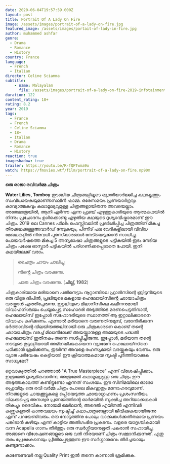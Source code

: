 ```yaml
---
date: 2020-06-04T19:57:59.000Z
layout: post
title: Portrait Of A Lady On Fire
image: /assets/images/portrait-of-a-lady-on-fire.jpg
featured_image: /assets/images/portait-of-lady-in-fire.jpg
author: muhammed ashfar
genre:
  - Drama
  - Romance
  - History
country: France
language:
  - French
  - Italian
director: Celine Sciamma
subtitle:
    - name: Malayalam
      file: /assets/images/portrait-of-a-lady-on-fire-2019-infotainmentchannels.srt
duration: 122
content_rating: 18+
rating: 8.2
year: 2019
tags:
  - France
  - French
  - Celine Sciamma
  - 18+
  - Italian
  - Drama
  - Romance
  - History
reaction: true
imageshadow: true
trailer: https://youtu.be/R-fQPTwma9o
watch: https://fmovies.wtf/film/portrait-of-a-lady-on-fire.np90m
---
```



**ഒരു രാജാ രവിവർമ്മ ചിത്രം**

**Water Lilies, Tomboy** തുടങ്ങിയ ചിത്രങ്ങളിലൂടെ ഖ്യാതിയാർജ്ജിച്ച കഥാകൃത്തും സംവിധായകയുമാണ്സെലിൻ ഷാമ്മ. ഒരേസമയം പ്രണയാർദ്രവും കാവ്യാത്മകവും കലാമൂല്യവുമുള്ള ചിത്രങ്ങളായിരുന്നു അവയെല്ലാം. അതേമാത്രയിൽ, ആനി എർനൗ എന്ന ഫ്രഞ്ച് എഴുത്തുകാരിയുടെ ആത്മകഥയിൽ നിന്നും പ്രചോദനം ഉൾക്കൊണ്ടു എഴുതിയ കഥയുടെ ദൃശ്യാവിഷ്കാരമാണ് ഈ ചിത്രം. 2019 ലെ Cannes ഫിലിം ഫെസ്റ്റിവലിൽ പ്രദർശിപ്പിച്ച ചിത്രത്തിന് മികച്ച തിരക്കഥക്കുള്ളഅവാർഡ് നേടുകയും, പിന്നീട് പല വേദികളിലായി വിവിധ മേഖലകളിൽ നിരവധി പുരസ്‌കാരങ്ങൾ നേടിയെടുക്കാൻ സാധിച്ചു. പോയവർഷത്തെ മികച്ച 5 അന്യഭാഷാ ചിത്രങ്ങളുടെ പട്ടികയിൽ ഇടം നേടിയ ചിത്രം പക്ഷേ ഓസ്കാർ പട്ടികയിൽ പരിഗണിക്കപ്പെടാതെ പോയി. ഇനി കഥയിലേക്ക് വരാം.

> ചൈത്രം ചായം ചാലിച്ചു
>
> നിൻ്റെ ചിത്രം വരക്കുന്നു.
>
> ചാരു ചിത്രം വരക്കുന്നു. (**ചില്ല്, 1982**)

ചിത്രകാരിയായ മരിയാനെ പതിനെട്ടാം നൂറ്റാണ്ടിലെ ഫ്രാൻസിന്റെ ബ്രിട്ടനിയുടെ ഒരു വിദൂര ദ്വീപിൽ, പ്രഭ്വിയുടെ മകളായ ഹെലോയിസിന്റെ ഛായാചിത്രം വരയ്ക്കാൻ എത്തിച്ചേരുന്നു. ഇറ്റലിയുടെ മിലാനീസിലെ കുലീനനുമായി വിവാഹനിശ്ചയം ചെയ്യപ്പെട്ട സഹോദരി അടുത്തിടെ മരണപെട്ടതിനാൽ, ഹെലോയിസ് ഇപ്പോൾ സഹോദരിയുടെ സ്ഥാനത്ത് ആ ഇറ്റാലിക്കാരനെ വിവാഹം കഴിക്കണം. എന്നാൽ മരിയാനെ വരുന്നതിനുമുമ്പ്, വരാനിരിക്കുന്ന ഭർത്താവിന്റെ വിലയിരുത്തലിനായി ഒരു ചിത്രകാരനെ കൊണ്ട് തന്റെ ഛായാചിത്രം വരച്ച് മിലാനിലേക്ക് അയയ്ക്കാനുള്ള അമ്മയുടെ പദ്ധതി ഹെലോയ്സ് ഇതിനകം തന്നെ നശിപ്പിച്ചിരുന്നു. ഇപ്പോൾ, മരിയാന തന്റെ നടയുടെ കൂട്ടാളിയായി അഭിനയിക്കുകയെന്ന വ്യാജേന ഹെലോയ്‌സിനെ പഠിക്കാൻ ശ്രമിക്കണം, തുടർന്ന് അവളെ രഹസ്യമായി വരയ്ക്കുകയും വേണം. ഒരു വ്യാജ പരിവേഷം കെട്ടിയാടി ഈ ക്രിയാത്മകമായ സൃഷ്ടി പൂർത്തിയാക്കുക സാധ്യമോ?

ഒറ്റവാക്യത്തിൽ പറഞ്ഞാൽ "A True Masterpiece" എന്ന് വിശേഷിപ്പിക്കാം. ഇത്രമേൽ ദൃശ്യമികവാർന്ന, അത്രമേൽ കഥാമൂല്യമുള്ള ഒരു ചിത്രം ഈ അടുത്തകാലത്ത് കണ്ടിട്ടുണ്ടോ എന്നത് സംശയം. ഈ സിനിമയിലെ ഓരോ ഫ്രെയിമും ഒരു രവി വർമ്മ ചിത്രം പോലെ മികവുറ്റതും മനോഹരവുമാണ്. നിറങ്ങളുടെ ചായക്കൂട്ടുകളെ ഒപ്പിയെടുത്ത ഛായാഗ്രഹണം പ്രശംസനീയം. വിലക്കപ്പെട്ട അനശ്വര പ്രണയത്തിന്റെ ഓർമയിൽ സൂക്ഷിച്ച അറിയാക്കഥകൾ തികച്ചും ദൈവീകം. നോയമി മെർലാൻ, അദെൽ എയിനൽ എന്നിവർ കണ്ണുകളാൽ കാന്തവലയം സൃഷ്ടിച്ച് കഥാപാത്രങ്ങളായി ജീവിക്കുകയായിരുന്നു എന്ന് പറയേണ്ടിവരും. ഒരു നോട്ടത്തിനു പോലും വാക്കുക്കൾക്കതീതമായ പ്രണയം പങ്കിടാൻ കഴിയും എന്ന് കാട്ടിയ അതിഗംഭീര പ്രകടനം. വളരെ യാദൃശ്ചികമായി വന്ന Acapella ഗാനം തീർത്തും ഒരു സ്വർഗ്ഗീയാനുഭൂതി പകരാൻ സഹായിച്ചു. അങ്ങനെ വിശേഷണങ്ങളുടെ ഒരു വൻ നിരയാണ് ചിത്രം സമ്മാനിക്കുന്നത്. ഏതു തരം പ്രേക്ഷകനെയും പ്രീതിപ്പെടുത്തുന്ന ഈ സർഗ്ഗാനുഭവം തീർച്ചയായും കണ്ടുനോക്കാം.

കാണേണ്ടവർ നല്ല Quality Print ഇൽ തന്നെ കാണാൻ ശ്രമിക്കുക.
